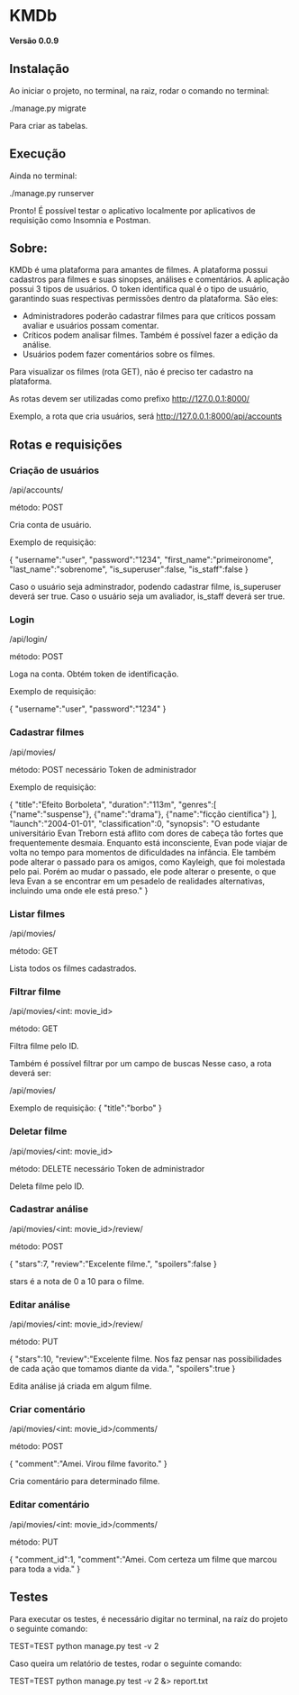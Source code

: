 # KMDb

**Versão 0.0.9**

## Instalação

Ao iniciar o projeto, no terminal, na raiz, rodar o comando no terminal:

./manage.py migrate

Para criar as tabelas.

## Execução

Ainda no terminal:

./manage.py runserver

Pronto! É possível testar o aplicativo localmente por aplicativos de requisição como Insomnia e Postman.


## Sobre:

KMDb é uma plataforma para amantes de filmes. A plataforma possui cadastros para filmes e suas sinopses, análises e comentários.
A aplicação possui 3 tipos de usuários. O token identifica qual é o tipo de usuário, garantindo suas respectivas permissões dentro da plataforma. São eles:
* Administradores poderão cadastrar filmes para que críticos possam avaliar e usuários possam comentar.
* Críticos podem analisar filmes. Também é possível fazer a edição da análise.
* Usuários podem fazer comentários sobre os filmes.

Para visualizar os filmes (rota GET), não é preciso ter cadastro na plataforma. 

As rotas devem ser utilizadas como prefixo http://127.0.0.1:8000/

Exemplo, a rota que cria usuários, será http://127.0.0.1:8000/api/accounts


## Rotas e requisições


### Criação de usuários

/api/accounts/

método: POST

Cria conta de usuário.

Exemplo de requisição:

{
	"username":"user",
	"password":"1234",
	"first_name":"primeironome",
	"last_name":"sobrenome",
	"is_superuser":false,
	"is_staff":false
}

Caso o usuário seja adminstrador, podendo cadastrar filme, is_superuser deverá ser true.
Caso o usuário seja um avaliador, is_staff deverá ser true.

### Login

/api/login/

método: POST

Loga na conta. Obtém token de identificação.

Exemplo de requisição:

{
	"username":"user",
	"password":"1234"
}

### Cadastrar filmes

/api/movies/

método: POST
necessário Token de administrador

Exemplo de requisição:

{
	"title":"Efeito Borboleta",
	"duration":"113m",
	"genres":[
		{"name":"suspense"},
		{"name":"drama"},
		{"name":"ficção científica"}
	],
	"launch":"2004-01-01",
	"classification":0,
	"synopsis": "O estudante universitário Evan Treborn está aflito com dores de cabeça tão fortes que frequentemente desmaia. Enquanto está inconsciente, Evan pode viajar de volta no tempo para momentos de dificuldades na infância. Ele também pode alterar o passado para os amigos, como Kayleigh, que foi molestada pelo pai. Porém ao mudar o passado, ele pode alterar o presente, o que leva Evan a se encontrar em um pesadelo de realidades alternativas, incluindo uma onde ele está preso."
}

### Listar filmes

/api/movies/

método: GET

Lista todos os filmes cadastrados.

### Filtrar filme

/api/movies/<int: movie_id>

método: GET

Filtra filme pelo ID.

Também é possível filtrar por um campo de buscas
Nesse caso, a rota deverá ser:

/api/movies/

Exemplo de requisição:
{
	"title":"borbo"
}

### Deletar filme

/api/movies/<int: movie_id>

método: DELETE
necessário Token de administrador

Deleta filme pelo ID.

### Cadastrar análise

/api/movies/<int: movie_id>/review/

método: POST

{
	"stars":7,
	"review":"Excelente filme.",
	"spoilers":false
}

stars é a nota de 0 a 10 para o filme. 

### Editar análise

/api/movies/<int: movie_id>/review/

método: PUT

{
	"stars":10,
	"review":"Excelente filme. Nos faz pensar nas possibilidades de cada ação que tomamos diante da vida.",
	"spoilers":true
}

Edita análise já criada em algum filme. 

### Criar comentário

/api/movies/<int: movie_id>/comments/

método: POST

{
	"comment":"Amei. Virou filme favorito."
}

Cria comentário para determinado filme.

### Editar comentário

/api/movies/<int: movie_id>/comments/

método: PUT

{
"comment_id":1,
"comment":"Amei. Com certeza um filme que marcou para toda a vida."
}


## Testes

Para executar os testes, é necessário digitar no terminal, na raíz do projeto o seguinte comando:

TEST=TEST python manage.py test -v 2

Caso queira um relatório de testes, rodar o seguinte comando:

TEST=TEST python manage.py test -v 2 &> report.txt


